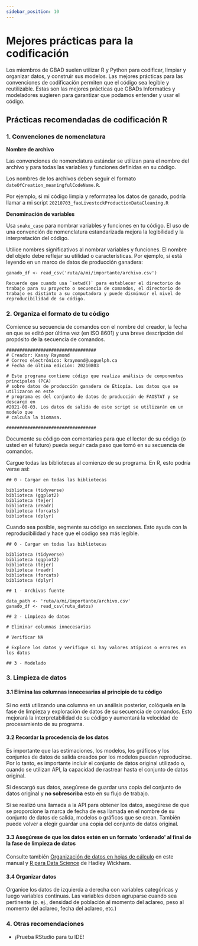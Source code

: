 ```yaml
---
sidebar_position: 10
---
```

# Mejores prácticas para la codificación

Los miembros de GBAD suelen utilizar R y Python para codificar, limpiar y organizar datos, y construir sus modelos. Las mejores prácticas para las convenciones de codificación permiten que el código sea legible y reutilizable. Estas son las mejores prácticas que GBADs Informatics y modeladores sugieren para garantizar que podamos entender y usar el código.


<!---

James y Gemma: esta área está comentada en el archivo de rebajas. Cuando vea 'advertencia' en el texto, ¡simplemente significa que aparece un pequeño recuadro que no!

· Comente con el nombre del creador, la fecha (¿en formato ISO 8601? Por ejemplo, 20210729), ¿qué contiene el script (por ejemplo, análisis de componentes principales)?

· Bibliotecas cargadas en el script R

· ¿Establecer directorio de trabajo?

· Los datos deben estar 'ordenados' al final del proceso de limpieza (consulte el Manual de gobierno de datos o R para ciencia de datos)

· Organizar datos de izquierda a derecha con variables categóricas y luego variables continuas. Las variables deben agruparse cuando corresponda (p. ej., densidad de población al momento del aclareo, peso al momento del aclareo, fecha del aclareo, etc.)

· Eliminar columnas irrelevantes del conjunto de datos (por ejemplo, longitud y latitud)

· Código bien documentado

· Utilice la convención de nomenclatura de archivos estándar (por ejemplo, 20210617_FAO_ProductionPrices_Poultry_Ethiopia_metadata.csv, NO los precios de producción de la FAO - descargados por Kassy el 25 de abril.csv)

· Serpiente para nombrar objetos en R (por ejemplo, Majority_Parent_Flock_Old)

· Los objetos deben tener un nombre significativo


--->

## Prácticas recomendadas de codificación R

### 1. Convenciones de nomenclatura

**Nombre de archivo**

Las convenciones de nomenclatura estándar se utilizan para el nombre del archivo y para todas las variables y funciones definidas en su código.

Los nombres de los archivos deben seguir el formato `dateOfCreation_meaningfulCodeName.R`.

Por ejemplo, si mi código limpia y reformatea los datos de ganado, podría llamar a mi script `20210703_faoLivestockProductionDataCleaning.R`

**Denominación de variables**

Usa `snake_case` para nombrar variables y funciones en tu código. El uso de una convención de nomenclatura estandarizada mejora la legibilidad y la interpretación del código.

<!--Las convenciones de nomenclatura también deben usarse cuando se declaran variables o se crean funciones. Si bien existen múltiples convenciones de nomenclatura populares que incluyen camelCase, PascalCase y snake_case, por ejemplo, la convención acordada para GBAD es el uso de snake_case. -->

Utilice nombres significativos al nombrar variables y funciones. El nombre del objeto debe reflejar su utilidad o características. Por ejemplo, si está leyendo en un marco de datos de producción ganadera:

```
ganado_df <- read_csv('ruta/a/mi/importante/archivo.csv')
```

```{advertencia} Tenga cuidado al configurar el directorio de trabajo
Recuerde que cuando usa `setwd()` para establecer el directorio de trabajo para su proyecto o secuencia de comandos, el directorio de trabajo es distinto a su computadora y puede disminuir el nivel de reproducibilidad de su código.
```

### 2. Organiza el formato de tu código

Comience su secuencia de comandos con el nombre del creador, la fecha en que se editó por última vez (en ISO 8601) y una breve descripción del propósito de la secuencia de comandos.

```
##################################
# Creador: Kassy Raymond
# Correo electrónico: kraymond@uoguelph.ca
# Fecha de última edición: 20210803

# Este programa contiene código que realiza análisis de componentes principales (PCA)
# sobre datos de producción ganadera de Etiopía. Los datos que se utilizaron en este
# programa es del conjunto de datos de producción de FAOSTAT y se descargó en
#2021-08-03. Los datos de salida de este script se utilizarán en un modelo que
# calcula la biomasa.

##################################
```

Documente su código con comentarios para que el lector de su código (o usted en el futuro) pueda seguir cada paso que tomó en su secuencia de comandos.

Cargue todas las bibliotecas al comienzo de su programa. En R, esto podría verse así:

```
## 0 - Cargar en todas las bibliotecas

biblioteca (tidyverse)
biblioteca (ggplot2)
biblioteca (tejer)
biblioteca (readr)
biblioteca (forcats)
biblioteca (dplyr)
```

Cuando sea posible, segmente su código en secciones. Esto ayuda con la reproducibilidad y hace que el código sea más legible.

```
## 0 - Cargar en todas las bibliotecas

biblioteca (tidyverse)
biblioteca (ggplot2)
biblioteca (tejer)
biblioteca (readr)
biblioteca (forcats)
biblioteca (dplyr)

## 1 - Archivos fuente

data_path <- 'ruta/a/mi/importante/archivo.csv'
ganado_df <- read_csv(ruta_datos)

## 2 - Limpieza de datos

# Eliminar columnas innecesarias

# Verificar NA

# Explore los datos y verifique si hay valores atípicos o errores en los datos

## 3 - Modelado

```

### 3. Limpieza de datos

#### 3.1 Elimina las columnas innecesarias al principio de tu código

Si no está utilizando una columna en un análisis posterior, colóquela en la fase de limpieza y exploración de datos de su secuencia de comandos. Esto mejorará la interpretabilidad de su código y aumentará la velocidad de procesamiento de su programa.

#### 3.2 Recordar la procedencia de los datos

Es importante que las estimaciones, los modelos, los gráficos y los conjuntos de datos de salida creados por los modelos puedan reproducirse. Por lo tanto, es importante incluir el conjunto de datos original utilizado o, cuando se utilizan API, la capacidad de rastrear hasta el conjunto de datos original.

Si descargó sus datos, asegúrese de guardar una copia del conjunto de datos original y **no sobrescriba** esto en su flujo de trabajo.

Si se realizó una llamada a la API para obtener los datos, asegúrese de que se proporcione la marca de fecha de esa llamada en el nombre de su conjunto de datos de salida, modelos o gráficos que se crean. También puede volver a elegir guardar una copia del conjunto de datos original.

#### 3.3 Asegúrese de que los datos estén en un formato 'ordenado' al final de la fase de limpieza de datos

Consulte también [Organización de datos en hojas de cálculo](http://www.gbadske.org/Documentation/DataGovernanceHandbook/dataBestPractices.html) en este manual y [R para Data Science](https://r4ds.had.co.nz/ ) de Hadley Wickham.

#### 3.4 Organizar datos

Organice los datos de izquierda a derecha con variables categóricas y luego variables continuas. Las variables deben agruparse cuando sea pertinente (p. ej., densidad de población al momento del aclareo, peso al momento del aclareo, fecha del aclareo, etc.)

### 4. Otras recomendaciones

- ¡Prueba RStudio para tu IDE!


